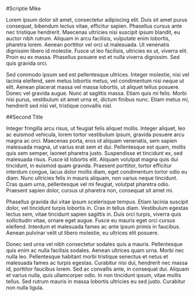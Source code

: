 #Scriptie Mike

Lorem ipsum dolor sit amet, consectetur adipiscing elit. Duis sit amet purus consequat, bibendum lectus vitae, efficitur sapien. Phasellus cursus ante nec tristique hendrerit. Maecenas ultricies nisi suscipit ipsum blandit, eu auctor nibh rutrum. Aliquam in arcu facilisis, vulputate enim lobortis, pharetra lorem. Aenean porttitor vel orci ut malesuada. Ut venenatis dignissim libero id molestie. Fusce ut leo facilisis, ultricies ex ut, viverra elit. Proin eu ex massa. Phasellus posuere est et nulla viverra dignissim. Sed quis gravida orci.

Sed commodo ipsum sed est pellentesque ultrices. Integer molestie, nisi vel lacinia eleifend, sem metus lobortis metus, vel condimentum nisi neque ut elit. Aenean placerat massa vel massa lobortis, ut aliquet tellus posuere. Donec vel gravida augue. Nunc at sagittis massa. Etiam quis mi felis. Morbi nisi purus, vestibulum sit amet urna et, dictum finibus nunc. Etiam metus mi, hendrerit sed nisi vel, tristique convallis nisl.

##Second Title

Integer fringilla arcu risus, ut feugiat felis aliquet mollis. Integer aliquet, leo ac euismod vehicula, lorem tortor vestibulum ipsum, gravida posuere arcu magna ac orci. Maecenas porta, eros id aliquam venenatis, sem sapien malesuada magna, ut varius erat sem et dui. Pellentesque est quam, mollis quis sem semper, laoreet pharetra justo. Suspendisse et tincidunt ex, sed malesuada risus. Fusce id lobortis elit. Aliquam volutpat magna quis dui tincidunt, in euismod quam gravida. Praesent porttitor, tortor efficitur interdum congue, lacus dolor mollis diam, eget condimentum tortor odio eu diam. Nunc ultricies felis in mauris aliquam, non varius neque tincidunt. Cras quam urna, pellentesque vel mi feugiat, volutpat pharetra odio. Praesent sapien dolor, cursus ut pharetra non, consequat sit amet mi.

Phasellus gravida dui vitae ipsum scelerisque tempus. Etiam lacinia suscipit dolor, vel tincidunt turpis lobortis in. Cras in tellus diam. Vestibulum egestas lectus sem, vitae tincidunt sapien sagittis in. Duis orci turpis, viverra quis sollicitudin vitae, ornare eget augue. Fusce eu mauris eget orci cursus eleifend. Interdum et malesuada fames ac ante ipsum primis in faucibus. Aenean pulvinar velit ut libero molestie, eu ultrices elit posuere.

Donec sed urna vel nibh consectetur sodales quis a mauris. Pellentesque quis enim ac nulla facilisis sodales. Aenean ultrices quam urna. Morbi nec nulla leo. Pellentesque habitant morbi tristique senectus et netus et malesuada fames ac turpis egestas. Curabitur nisi dui, hendrerit nec massa id, porttitor faucibus lorem. Sed ac convallis ante, in consequat dui. Aliquam et varius nulla, quis ullamcorper odio. In non tincidunt ipsum, vitae mollis tellus. Sed rutrum mauris in massa lobortis ultricies eu sed justo. Curabitur non nulla ligula.